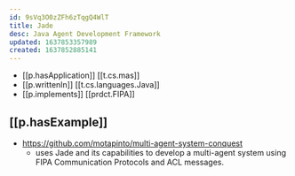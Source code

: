 ```yaml
---
id: 9sVq3O0zZFh6zTqgQ4WlT
title: Jade
desc: Java Agent Development Framework
updated: 1637853357989
created: 1637852885141
---
```




- [[p.hasApplication]] [[t.cs.mas]]
- [[p.writtenIn]] [[t.cs.languages.Java]]
- [[p.implements]] [[prdct.FIPA]]

## [[p.hasExample]]

- https://github.com/motapinto/multi-agent-system-conquest 
  - uses Jade and its capabilities to develop a multi-agent system using FIPA Communication Protocols and ACL messages.

